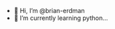 - 👋 Hi, I’m @brian-erdman
- 🌱 I’m currently learning python...

<!---
brian-erdman/brian-erdman is a ✨ special ✨ repository because its `README.md` (this file) appears on your GitHub profile.
You can click the Preview link to take a look at your changes.
--->
